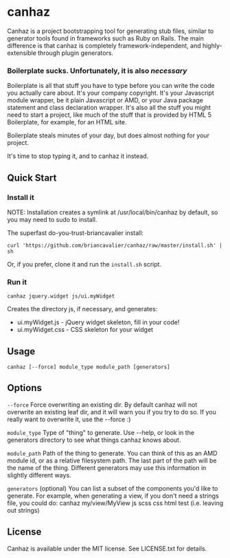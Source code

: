 # canhaz

Canhaz is a project bootstrapping tool for generating stub files,
similar to generator tools found in frameworks such as Ruby on Rails.
The main difference is that canhaz is completely framework-independent,
and highly-extensible through plugin generators.

### Boilerplate sucks.  Unfortunately, it is also *necessary*

Boilerplate is all that stuff you have to type before you can write
the code you actually care about.  It's your company copyright.  It's
your Javascript module wrapper, be it plain Javascript or AMD, or
your Java package statement and class declaration wrapper.  It's also
all the stuff you might need to start a project, like much of the
stuff that is provided by HTML 5 Boilerplate, for example, for an
HTML site.

Boilerplate steals minutes of your day, but does almost nothing for
your project.

It's time to stop typing it, and to canhaz it instead.

## Quick Start

### Install it

NOTE: Installation creates a symlink at /usr/local/bin/canhaz by default,
so you may need to sudo to install.

The superfast do-you-trust-briancavalier install:

`curl 'https://github.com/briancavalier/canhaz/raw/master/install.sh' | sh`

Or, if you prefer, clone it and run the `install.sh` script.

### Run it

`canhaz jquery.widget js/ui.myWidget`

Creates the directory js, if necessary, and generates:

- ui.myWidget.js  - jQuery widget skeleton, fill in your code!
- ui.myWidget.css - CSS skeleton for your widget

## Usage

`canhaz [--force] module_type module_path [generators]`

## Options

`--force`
Force overwriting an existing dir.  By default canhaz will not overwrite
an existing leaf dir, and it will warn you if you try to do so.  If you
really want to overwrite it, use the --force :)

`module_type`
Type of "thing" to generate.  Use --help, or look in the generators
directory to see what things canhaz knows about.

`module_path`
Path of the thing to generate.  You can think of this as an AMD
module id, or as a relative filesystem path.  The last part of the
path will be the name of the thing.  Different generators may use
this information in slightly different ways.

`generators` (optional)
You can list a subset of the components you'd like to generate.  For
example, when generating a view, if you don't need a strings file, you
could do: canhaz my/view/MyView js scss css html test (i.e. leaving
out strings)

## License

Canhaz is available under the MIT license.  See LICENSE.txt for details.